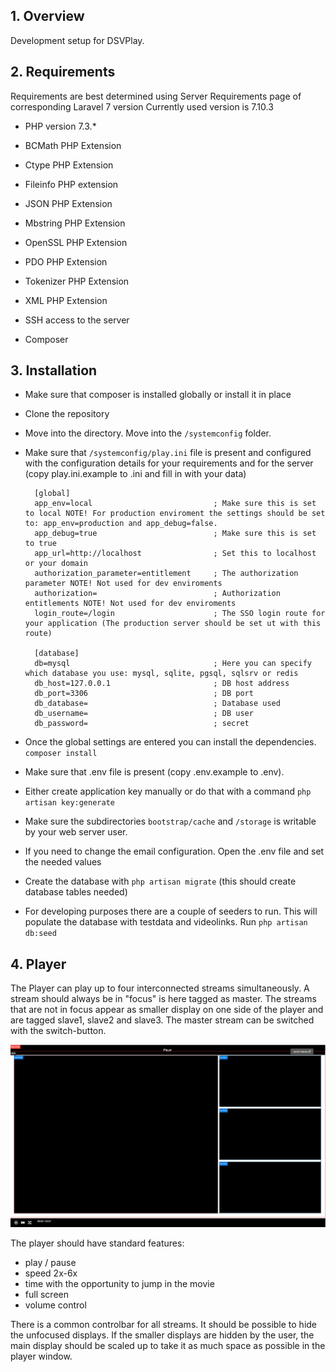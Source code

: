 ## 1. Overview
Development setup for DSVPlay.

## 2. Requirements
Requirements are best determined using Server Requirements page of corresponding Laravel 7 version
Currently used version is 7.10.3

- PHP version 7.3.*

- BCMath PHP Extension

- Ctype PHP Extension

- Fileinfo PHP extension

- JSON PHP Extension

- Mbstring PHP Extension

- OpenSSL PHP Extension

- PDO PHP Extension

- Tokenizer PHP Extension

- XML PHP Extension

- SSH access to the server

- Composer

## 3. Installation

* Make sure that composer is installed globally or install it in place

* Clone the repository

* Move into the directory. Move into the `/systemconfig` folder.

* Make sure that `/systemconfig/play.ini` file is present and configured with the configuration details for your requirements and for the server (copy play.ini.example to .ini and fill in with your data)

        [global]
        app_env=local                           ; Make sure this is set to local NOTE! For production enviroment the settings should be set to: app_env=production and app_debug=false.
        app_debug=true                          ; Make sure this is set to true
        app_url=http://localhost                ; Set this to localhost or your domain
        authorization_parameter=entitlement     ; The authorization parameter NOTE! Not used for dev enviroments
        authorization=                          ; Authorization entitlements NOTE! Not used for dev enviroments
        login_route=/login                      ; The SSO login route for your application (The production server should be set ut with this route) 
        
        [database]
        db=mysql                                ; Here you can specify which database you use: mysql, sqlite, pgsql, sqlsrv or redis 
        db_host=127.0.0.1                       ; DB host address
        db_port=3306                            ; DB port
        db_database=                            ; Database used     
        db_username=                            ; DB user
        db_password=                            ; secret
        
        
* Once the global settings are entered you can install the dependencies. `composer install`

* Make sure that .env file is present (copy .env.example to .env). 

* Either create application key manually or do that with a command `php artisan key:generate`

* Make sure the subdirectories `bootstrap/cache` and `/storage` is writable by your web server user.

* If you need to change the email configuration. Open the .env file and set the needed values

* Create the database with `php artisan migrate` (this should create database tables needed)

* For developing purposes there are a couple of seeders to run. This will populate the database with testdata and videolinks. Run `php artisan db:seed`

## 4. Player
The Player can play up to four interconnected streams simultaneously. A stream should always be in "focus" is here tagged as master. The streams that are not in focus appear as smaller display on one side of the player and are tagged slave1, slave2 and slave3. The master stream can be switched with the switch-button.


![Player](./public/images/player.png)

The player should have standard features:

* play / pause 
* speed 2x-6x
* time with the opportunity to jump in the movie
* full screen
* volume control

There is a common controlbar for all streams. It should be possible to hide
the unfocused displays. If the smaller displays are hidden by the user, the main display should be scaled up to take it
as much space as possible in the player window.

